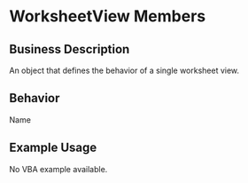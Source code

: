 # WorksheetView Members

## Business Description
An object that defines the behavior of a single worksheet view.

## Behavior
Name

## Example Usage
No VBA example available.